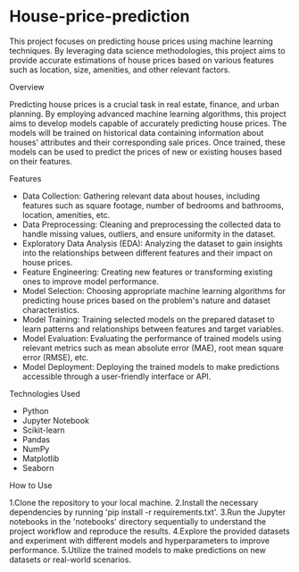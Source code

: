 # House-price-prediction

This project focuses on predicting house prices using machine learning techniques. By leveraging data science methodologies, this project aims to provide accurate estimations of house prices based on various features such as location, size, amenities, and other relevant factors.

Overview

Predicting house prices is a crucial task in real estate, finance, and urban planning. By employing advanced machine learning algorithms, this project aims to develop models capable of accurately predicting house prices. The models will be trained on historical data containing information about houses' attributes and their corresponding sale prices. Once trained, these models can be used to predict the prices of new or existing houses based on their features.

Features
* Data Collection: Gathering relevant data about houses, including features such as square footage, number of bedrooms and bathrooms, location, amenities, etc.
* Data Preprocessing: Cleaning and preprocessing the collected data to handle missing values, outliers, and ensure uniformity in the dataset.
* Exploratory Data Analysis (EDA): Analyzing the dataset to gain insights into the relationships between different features and their impact on house prices.
* Feature Engineering: Creating new features or transforming existing ones to improve model performance.
* Model Selection: Choosing appropriate machine learning algorithms for predicting house prices based on the problem's nature and dataset characteristics.
* Model Training: Training selected models on the prepared dataset to learn patterns and relationships between features and target variables.
* Model Evaluation: Evaluating the performance of trained models using relevant metrics such as mean absolute error (MAE), root mean square error (RMSE), etc.
* Model Deployment: Deploying the trained models to make predictions accessible through a user-friendly interface or API.

Technologies Used

* Python
* Jupyter Notebook
* Scikit-learn
* Pandas
* NumPy
* Matplotlib
* Seaborn

How to Use

1.Clone the repository to your local machine.
2.Install the necessary dependencies by running 'pip install -r requirements.txt'.
3.Run the Jupyter notebooks in the 'notebooks' directory sequentially to understand the project workflow and reproduce the results.
4.Explore the provided datasets and experiment with different models and hyperparameters to improve performance.
5.Utilize the trained models to make predictions on new datasets or real-world scenarios.







